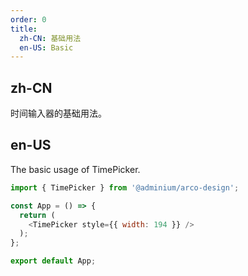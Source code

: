 ```yaml
---
order: 0
title:
  zh-CN: 基础用法
  en-US: Basic
---
```


## zh-CN

时间输入器的基础用法。

## en-US

The basic usage of TimePicker.

```js
import { TimePicker } from '@adminium/arco-design';

const App = () => {
  return (
    <TimePicker style={{ width: 194 }} />
  );
};

export default App;
```
